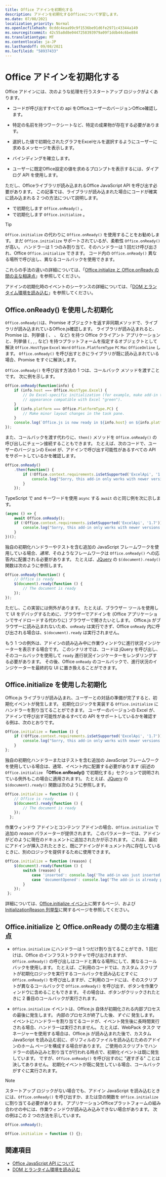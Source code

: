 ```yaml
---
title: Office アドインを初期化する
description: アドインを初期化するOfficeについて学習します。
ms.date: 07/08/2021
localization_priority: Normal
ms.openlocfilehash: 0cddc4eaa99c9f1536be91d6fe2971c43344a149
ms.sourcegitcommit: 42c55a8d8e0447258393979a09f1ddb44c6be884
ms.translationtype: MT
ms.contentlocale: ja-JP
ms.lasthandoff: 09/08/2021
ms.locfileid: "58937433"
---
```

# <a name="initialize-your-office-add-in"></a>Office アドインを初期化する

Office アドインには、次のような処理を行うスタートアップ ロジックがよくあります。

- コードが呼び出すすべての api をOfficeユーザーのバージョンOffice確認します。

- 特定の名前を持つワークシートなど、特定の成果物が存在する必要があります。

- 選択した値で初期化されたグラフをExcelセルを選択するようにユーザーに求めるメッセージを表示します。

- バインディングを確立します。

- ユーザーに既定Office設定の値を求めるプロンプトを表示するには、ダイアログ API を使用します。

ただし、Officeライブラリが読み込まれるOffice JavaScript API を呼び出す必要があります。 この記事では、ライブラリが読み込まれた場合にコードが確実に読み込まれる 2 つの方法について説明します。

- で初期化します `Office.onReady()` 。
- で初期化します `Office.initialize` 。

> [!TIP]
> `Office.initialize` の代わりに `Office.onReady()` を使用することをお勧めします。 まだ `Office.initialize` サポートされているが、柔軟性 `Office.onReady()` が高い。 ハンドラーは 1 つのみ割り当て、そのハンドラーは 1 回だけ呼び出され、Office `Office.initialize` できます。 コード内の `Office.onReady()` 異なる場所で呼び出し、異なるコールバックを使用できます。
> 
> これらの手法の違いの詳細については、「[Office.initialize と Office.onReady の間の主な相違点](#major-differences-between-officeinitialize-and-officeonready)」を参照してください。

アドインの初期化時のイベントのシーケンスの詳細については、「[DOM とランタイム環境を読み込む](loading-the-dom-and-runtime-environment.md)」を参照してください。

## <a name="initialize-with-officeonready"></a>Office.onReady() を使用した初期化

`Office.onReady()`は、Promise オブジェクトを返す[](https://developer.mozilla.org/docs/Web/JavaScript/Reference/Global_Objects/Promise)非同期メソッドで、ライブラリが読み込まれているOffice.js確認します。 ライブラリが読み込まれると、Promise は、列挙値 ( 、 、 など) を持つ Office クライアント アプリケーションと、列挙値 ( , , , など) を持つプラットフォームを指定するオブジェクトとして解決 `Office.HostType` `Excel` `Word` `Office.PlatformType` `PC` `Mac` `OfficeOnline` します。 `Office.onReady()` を呼び出すときにライブラリが既に読み込まれている場合、Promise をすぐに解決します。

`Office.onReady()` を呼び出す方法の 1 つは、コールバック メソッドを渡すことです。 次に例を示します。

```js
Office.onReady(function(info) {
    if (info.host === Office.HostType.Excel) {
        // Do Excel-specific initialization (for example, make add-in task pane's
        // appearance compatible with Excel "green").
    }
    if (info.platform === Office.PlatformType.PC) {
        // Make minor layout changes in the task pane.
    }
    console.log(`Office.js is now ready in ${info.host} on ${info.platform}`);
});
```

また、コールバックを渡す代わりに、`then()` メソッドを `Office.onReady()` の呼び出しにチェーン接続することもできます。 たとえば、次のコードで、ユーザーのバージョンの Excel が、アドインで呼び出す可能性があるすべての API をサポートしているかを確認します。

```js
Office.onReady()
    .then(function() {
        if (!Office.context.requirements.isSetSupported('ExcelApi', '1.7')) {
            console.log("Sorry, this add-in only works with newer versions of Excel.");
        }
    });
```

TypeScript で and キーワードを使用 `async` する `await` のと同じ例を次に示します。

```typescript
(async () => {
    await Office.onReady();
    if (!Office.context.requirements.isSetSupported('ExcelApi', '1.7')) {
        console.log("Sorry, this add-in only works with newer versions of Excel.");
    }
})();
```

独自の初期化ハンドラーやテストを含む追加の JavaScript フレームワークを使用している場合、*通常*、そのようなフレームワークは `Office.onReady()` への応答内に配置される必要があります。 たとえば、[JQuery](https://jquery.com) の `$(document).ready()` 関数は次のように参照します。

```js
Office.onReady(function() {
    // Office is ready
    $(document).ready(function () {
        // The document is ready
    });
});
```

ただし、この実習には例外があります。 たとえば、ブラウザー ツールを使用して UI をデバッグするために、ブラウザーでアドインを (Office アプリケーションでサイドロードする代わりに) ブラウザーで開きたいとします。 Office.js がブラウザーに読み込まれないため、`onReady` は実行できず、Office `onReady` 内に呼び出される場合は、`$(document).ready` は実行されません。 

もう 1 つの例外は、アドインの読み込み中に作業ウィンドウに進行状況インジケーターを表示する場合です。 このシナリオでは、コードは jQuery を呼び出し、そのコールバックを使用して `ready` 進行状況インジケーターをレンダリングする必要があります。 その後、Office `onReady` のコールバックで、進行状況のインジケーターを最終的な UI に置き換えることができます。 

## <a name="initialize-with-officeinitialize"></a>Office.initialize を使用した初期化

Office.js ライブラリが読み込まれ、ユーザーとの対話の準備が完了すると、初期化イベントが発生します。 初期化ロジックを実装する `Office.initialize` にハンドラーを割り当てることができます。 ユーザーのバージョンの Excel が、アドインで呼び出す可能性があるすべての API をサポートしているかを確認する例は、次のとおりです。

```js
Office.initialize = function () {
    if (!Office.context.requirements.isSetSupported('ExcelApi', '1.7')) {
        console.log("Sorry, this add-in only works with newer versions of Excel.");
    }
};
```

独自の初期化ハンドラーまたはテストを含む追加の JavaScript フレームワークを使用している場合は、通常、イベント内に配置する必要があります (前述の `Office.initialize` **「Office.onReady()** で初期化する」セクションで説明されている例外もこの場合に適用されます)。 たとえば、[JQuery](https://jquery.com) の `$(document).ready()` 関数は次のように参照します。

```js
Office.initialize = function () {
    // Office is ready
    $(document).ready(function () {
        // The document is ready
    });
  };
```

作業ウィンドウ アドインとコンテンツ アドインの場合、`Office.initialize` で追加の _reason_ パラメーターが提供されます。 このパラメーターでは、アドインがどのように現在のドキュメントに追加されたかが示されます。 これは、最初にアドインが挿入されたときと、既にアドインがドキュメント内に存在しているときに、別のロジックを提供するために使用できます。

```js
Office.initialize = function (reason) {
    $(document).ready(function () {
        switch (reason) {
            case 'inserted': console.log('The add-in was just inserted.');
            case 'documentOpened': console.log('The add-in is already part of the document.');
        }
    });
 };
```

詳細については、[Office.initialize イベント](/javascript/api/office)に関するページ、および [InitializationReason 列挙型](/javascript/api/office/office.initializationreason)に関するページを参照してください。

## <a name="major-differences-between-officeinitialize-and-officeonready"></a>Office.initialize と Office.onReady の間の主な相違点

- `Office.initialize` にハンドラーは 1 つだけ割り当てることができ、1 回だけは、Office のインフラストラクチャで呼び出されますが、`Office.onReady()` の呼び出しはコードと異なる場所にして、異なるコールバックを使用します。 たとえば、ご利用のコードでは、カスタム スクリプトが初期化ロジックを実行するコールバックを読み込むとすぐに `Office.onReady()` を呼び出しますが、ご利用のコードには、そのスクリプトが異なるコールバックで `Office.onReady()` を呼び出す、ボタンを作業ウィンドウに含めることもできます。 その場合は、ボタンがクリックされたときに 2 番目のコールバックが実行されます。

- `Office.initialize` イベントは、Office.js 自体が初期化される内部プロセスの最後に発生します。 内部のプロセスが終了した後、*すぐに* 発生します。 イベントにハンドラーを割り当てるコードが、イベント発生後に長時間実行される場合、ハンドラーは実行されません。 たとえば、WebPack タスク マネージャーを使用する場合は、Office.js が読み込まれた後で、カスタム JavaScript を読み込む前に、ポリフィルのファイルを読み込むためのアドインのホーム ページを構成する場合があります。 ご使用のスクリプトでハンドラーの読み込みと割り当てが行われる時点で、初期化イベントは既に発生しています。 ですが、`Office.onReady()` を呼び出すのに "遅すぎる" ことは決してありません。 初期化イベントが既に発生している場合、コールバックがすぐに実行されます。

> [!NOTE]
> スタートアップ ロジックがない場合でも、アドイン JavaScript を読み込むときには、`Office.onReady()` を呼び出すか、または空の関数を `Office.initialize` に割り当てる必要があります。 アプリケーションOfficeプラットフォームの組み合わせの中には、作業ウィンドウが読み込み込みできない場合があります。 次の例はこの 2 つの方法を示しています。
>
>```js    
>Office.onReady();
>```
>
>
>```js
>Office.initialize = function () {};
>```

## <a name="see-also"></a>関連項目

- [Office JavaScript API について](understanding-the-javascript-api-for-office.md)
- [DOM とランタイム環境を読み込む](loading-the-dom-and-runtime-environment.md)